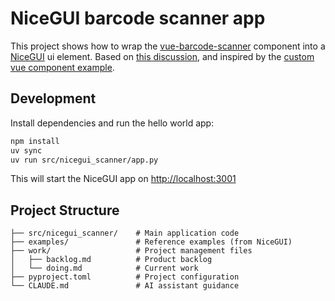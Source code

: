 # NiceGUI barcode scanner app

This project shows how to wrap the [vue-barcode-scanner] component into a [NiceGUI] ui element.
Based on [this discussion](https://github.com/zauberzeug/nicegui/discussions/5016),
and inspired by the [custom vue component example].

## Development

Install dependencies and run the hello world app:

```bash
npm install
uv sync
uv run src/nicegui_scanner/app.py
```

This will start the NiceGUI app on <http://localhost:3001>

## Project Structure

```
├── src/nicegui_scanner/    # Main application code
├── examples/               # Reference examples (from NiceGUI)
├── work/                   # Project management files
│   ├── backlog.md          # Product backlog
│   └── doing.md            # Current work
├── pyproject.toml          # Project configuration
└── CLAUDE.md               # AI assistant guidance
```

[vue-barcode-scanner]: https://www.npmjs.com/package/vue-barcode-reader
[NiceGUI]: https://nicegui.io/
[custom vue component example]: https://github.com/zauberzeug/nicegui/tree/main/examples/custom_vue_component
